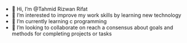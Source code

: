 - 👋 Hi, I’m @Tahmid Rizwan Rifat
- 👀 I’m interested to improve my work skills by learning new technology
- 🌱 I’m currently learning c programming
- 💞️ I’m looking to collaborate on reach a consensus about goals and methods for completing projects or tasks


<!---
rifatrizwan25/rifatrizwan25 is a ✨ special ✨ repository because its `README.md` (this file) appears on your GitHub profile.
You can click the Preview link to take a look at your changes.
--->
